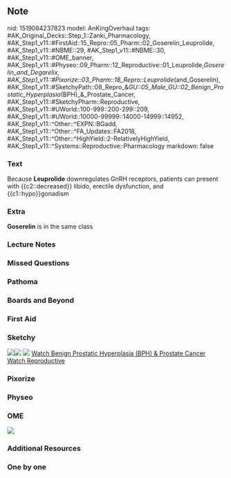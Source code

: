 ## Note
nid: 1519084237823
model: AnKingOverhaul
tags: #AK_Original_Decks::Step_1::Zanki_Pharmacology, #AK_Step1_v11::#FirstAid::15_Repro::05_Pharm::02_Goserelin_Leuprolide, #AK_Step1_v11::#NBME::29, #AK_Step1_v11::#NBME::30, #AK_Step1_v11::#OME_banner, #AK_Step1_v11::#Physeo::09_Pharm::12_Reproductive::01_Leuprolide,_Goserelin_and_Degarelix, #AK_Step1_v11::#Pixorize::03_Pharm::18_Repro::Leuprolide_(and_Goserelin), #AK_Step1_v11::#SketchyPath::08_Repro_&_GU::05_Male_GU::02_Benign_Prostatic_Hyperplasia_(BPH)_&_Prostate_Cancer, #AK_Step1_v11::#SketchyPharm::Reproductive, #AK_Step1_v11::#UWorld::100-999::200-299::209, #AK_Step1_v11::#UWorld::10000-99999::14000-14999::14952, #AK_Step1_v11::^Other::^EXPN::BGadd, #AK_Step1_v11::^Other::^FA_Updates::FA2018, #AK_Step1_v11::^Other::^HighYield::2-RelativelyHighYield, #AK_Step1_v11::^Systems::Reproductive::Pharmacology
markdown: false

### Text
Because <b>Leuprolide</b> downregulates GnRH receptors, patients
can present with {{c2::decreased}} libido, erectile dysfunction,
and {{c1::hypo}}gonadism

### Extra
<b>Goserelin</b> is in the same class

### Lecture Notes


### Missed Questions


### Pathoma


### Boards and Beyond


### First Aid


### Sketchy
<img src="23.%20Prostate%20Cancer%20Treatment%20GnRH.png"><img src=
"24.%20Prostate%20Cancer%20Treatment%20GnRH.png"> <img src=
"Complete%20Sketch-c420eb4e8081afcde5802a2be951ef9a9f4ba9d2_1566160514431.jpg">
 <a href=
"https://dashboard.sketchy.com/study/medical/courses/medical-pathophysiology/units/medical-pathophysiology-reproductive-gu/videos/medical-pathophysiology-reproductive-and-gu-male-gu-benign-prostatic-hyperplasia-bph-and-prostate-cancer?utm_source=anki&utm_medium=partnership&utm_campaign=february_update&utm_content=medical">
Watch Benign Prostatic Hyperplasia (BPH) & Prostate Cancer</a>
<a href=
"https://dashboard.sketchy.com/study/medical/courses/medical-pathophysiology/units/medical-pathophysiology-reproductive-gu/videos/medical-pathophysiology-reproductive-and-gu-male-gu-benign-prostatic-hyperplasia-bph-and-prostate-cancer?utm_source=anki&utm_medium=partnership&utm_campaign=february_update&utm_content=medical">
Watch Reproductive</a>

### Pixorize


### Physeo


### OME
<div class="ome-widget">
  <a href="https://onlinemeded.org?ref=anki"><img src=
  "_OME_AnkiFlashcards_General_3.png"></a>
</div>

### Additional Resources


### One by one

